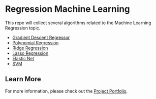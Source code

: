 # Regression Machine Learning
This repo will collect several algorithms related to the Machine Learning Regression topic.

- [Gradient Descent Regressor](https://github.com/Tingting0618/Gradient_Descent_Regressor)
- [Polynomial Regression](https://github.com/Tingting0618/Polynomial_Regression)
- [Ridge Regression](https://github.com/Tingting0618/Ridge_Regression)
- [Lasso Regression](https://github.com/Tingting0618/Lasso_Regression_ElasticNet)
- [Elastic Net](https://github.com/Tingting0618/Lasso_Regression_ElasticNet)
- [SVM](https://github.com/Tingting0618/SVM_KNN_Classifier)



## Learn More

For more information, please check out the [Project Portfolio](https://tingting0618.github.io).
